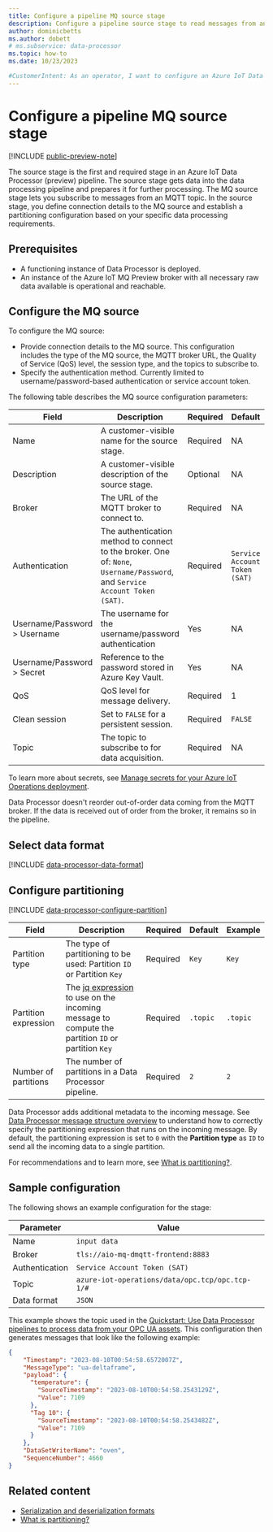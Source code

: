 ```yaml
---
title: Configure a pipeline MQ source stage
description: Configure a pipeline source stage to read messages from an Azure IoT MQ topic for processing. The source stage is the first stage in a Data Processor pipeline.
author: dominicbetts
ms.author: dobett
# ms.subservice: data-processor
ms.topic: how-to
ms.date: 10/23/2023

#CustomerIntent: As an operator, I want to configure an Azure IoT Data Processor pipeline MQ source stage so that I can read messages from Azure IoT MQ for processing.
---
```


# Configure a pipeline MQ source stage

[!INCLUDE [public-preview-note](../includes/public-preview-note.md)]

The source stage is the first and required stage in an Azure IoT Data Processor (preview) pipeline. The source stage gets data into the data processing pipeline and prepares it for further processing. The MQ source stage lets you subscribe to messages from an MQTT topic. In the source stage, you define connection details to the MQ source and establish a partitioning configuration based on your specific data processing requirements.

## Prerequisites

- A functioning instance of Data Processor is deployed.
- An instance of the Azure IoT MQ Preview broker with all necessary raw data available is operational and reachable.

## Configure the MQ source

To configure the MQ source:

- Provide connection details to the MQ source. This configuration includes the type of the MQ source, the MQTT broker URL, the Quality of Service (QoS) level, the session type, and the topics to subscribe to.
- Specify the authentication method. Currently limited to username/password-based authentication or service account token.

The following table describes the MQ source configuration parameters:

| Field | Description | Required | Default | Example |
|----|---|---|---|---|
| Name | A customer-visible name for the source stage. | Required | NA | `asset-1broker` |
| Description | A customer-visible description of the source stage. | Optional | NA | `brokerforasset-1`|
| Broker | The URL of the MQTT broker to connect to. | Required | NA | `tls://aio-mq-dmqtt-frontend:8883` |
| Authentication | The authentication method to connect to the broker. One of: `None`, `Username/Password`, and `Service Account Token (SAT)`. | Required | `Service Account Token (SAT)` | `Service Account Token (SAT)` |
| Username/Password > Username | The username for the username/password authentication | Yes | NA | `myuser` |
| Username/Password > Secret | Reference to the password stored in Azure Key Vault. | Yes | NA | `AKV_USERNAME_PASSWORD` |
| QoS | QoS level for message delivery. | Required | 1 | 0 |
| Clean session | Set to `FALSE` for a persistent session. | Required | `FALSE` | `FALSE` |
| Topic | The topic to subscribe to for data acquisition. | Required | NA | `contoso/site1/asset1`, `contoso/site1/asset2` |

To learn more about secrets, see [Manage secrets for your Azure IoT Operations deployment](../deploy-azure-iot-operations/howto-manage-secrets.md).

Data Processor doesn't reorder out-of-order data coming from the MQTT broker. If the data is received out of order from the broker, it remains so in the pipeline.

## Select data format

[!INCLUDE [data-processor-data-format](../includes/data-processor-data-format.md)]

## Configure partitioning

[!INCLUDE [data-processor-configure-partition](../includes/data-processor-configure-partition.md)]

| Field | Description | Required | Default | Example |
| ----- | ----------- | -------- | ------- | ------- |
| Partition type | The type of partitioning to be used: Partition `ID` or Partition `Key` | Required | `Key` | `Key` |
| Partition expression | The [jq expression](../process-data/concept-jq-expression.md) to use on the incoming message to compute the partition `ID` or partition `Key` | Required | `.topic` | `.topic` |
| Number of partitions| The number of partitions in a Data Processor pipeline. | Required | `2` | `2` |

Data Processor adds additional metadata to the incoming message. See [Data Processor message structure overview](concept-message-structure.md) to understand how to correctly specify the partitioning expression that runs on the incoming message. By default, the partitioning expression is set to `0` with the **Partition type** as `ID` to send all the incoming data to a single partition.

For recommendations and to learn more, see [What is partitioning?](../process-data/concept-partitioning.md).

## Sample configuration

The following shows an example configuration for the stage:

| Parameter | Value |
| --------- | ----- |
| Name | `input data` |
| Broker | `tls://aio-mq-dmqtt-frontend:8883` |
| Authentication | `Service Account Token (SAT)` |
| Topic | `azure-iot-operations/data/opc.tcp/opc.tcp-1/#` |
| Data format | `JSON` |

This example shows the topic used in the [Quickstart: Use Data Processor pipelines to process data from your OPC UA assets](../get-started/quickstart-process-telemetry.md). This configuration then generates messages that look like the following example:

```json
{
    "Timestamp": "2023-08-10T00:54:58.6572007Z", 
    "MessageType": "ua-deltaframe",
    "payload": {
      "temperature": {
        "SourceTimestamp": "2023-08-10T00:54:58.2543129Z",
        "Value": 7109
      },
      "Tag 10": {
        "SourceTimestamp": "2023-08-10T00:54:58.2543482Z",
        "Value": 7109
      }
    },
    "DataSetWriterName": "oven",
    "SequenceNumber": 4660
}
```

## Related content

- [Serialization and deserialization formats](concept-supported-formats.md)
- [What is partitioning?](concept-partitioning.md)
